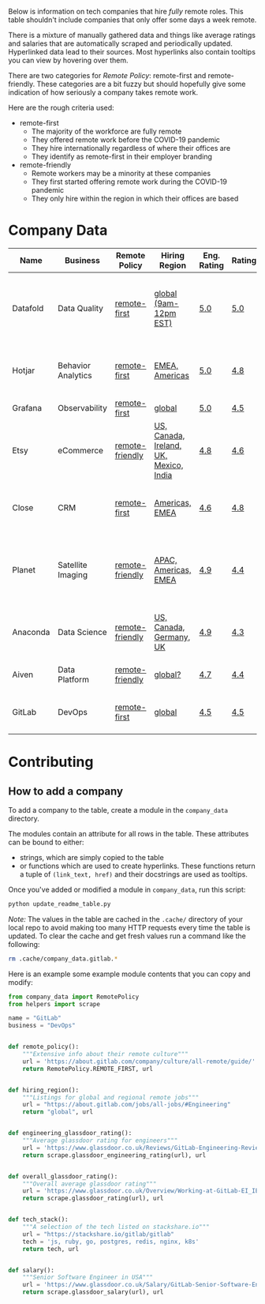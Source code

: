 Below is information on tech companies that hire _fully_ remote roles.
This table shouldn't include companies that only offer some days a week
remote.

There is a mixture of manually gathered data and things like average ratings
and salaries that are automatically scraped and periodically updated.
Hyperlinked data lead to their sources. Most hyperlinks also contain
tooltips you can view by hovering over them.

There are two categories for _Remote Policy_: remote-first and remote-friendly.
These categories are a bit fuzzy but should hopefully give some indication
of how seriously a company takes remote work.

Here are the rough criteria used:

* remote-first
    * The majority of the workforce are fully remote
    * They offered remote work before the COVID-19 pandemic
    * They hire internationally regardless of where their offices are
    * They identify as remote-first in their employer branding
* remote-friendly
    * Remote workers may be a minority at these companies
    * They first started offering remote work during the COVID-19 pandemic
    * They only hire within the region in which their offices are based

<!--- START TABLE --->

# Company Data
|  Name  |     Business     |                                                                                             Remote Policy                                                                                             |                                                                      Hiring Region                                                                      |                                                                                                                 Eng. Rating                                                                                                                 |                                                           Rating                                                            |                                                                                                 Tech                                                                                                 |                                                                                    Eng. Pay                                                                                     |
|--------|------------------|-------------------------------------------------------------------------------------------------------------------------------------------------------------------------------------------------------|---------------------------------------------------------------------------------------------------------------------------------------------------------|---------------------------------------------------------------------------------------------------------------------------------------------------------------------------------------------------------------------------------------------|-----------------------------------------------------------------------------------------------------------------------------|------------------------------------------------------------------------------------------------------------------------------------------------------------------------------------------------------|---------------------------------------------------------------------------------------------------------------------------------------------------------------------------------|
|Datafold|Data Quality      |[remote-first](https://www.datafold.com/careers "Their career page, which says that the're remote-first")                                                                                              |[global (9am-12pm EST)](https://www.datafold.com/careers "Listings for global remote jobs with American core hours")                                     |[5.0](https://www.glassdoor.co.uk/Reviews/Datafold-Engineering-Reviews-EI_IE3990562.0,8_DEPT1007.htm?filter.iso3Language=eng "Average glassdoor rating for engineers")                                                                       |[5.0](https://www.glassdoor.co.uk/Overview/Working-at-Datafold-EI_IE3990562.11,19.htm "Overall average glassdoor rating")    |[python, fastapi, postgres, neo4j, typescript, react, graphql](https://www.datafold.com/careers?ashby_jid=de4a3572-bde6-4c75-920e-02f769f70281 "Tech mentioned in Backend Software Engineer job spec")|[unknown](https://www.levels.fyi/companies/datafold/salaries/software-engineer "Not enough data at present")                                                                     |
|Hotjar  |Behavior Analytics|[remote-first](https://www.hotjar.com/blog/tips-on-remote-working/ "Blog post about remote work")                                                                                                      |[EMEA, Americas](https://boards.eu.greenhouse.io/hotjar "Listings for regional remote jobs")                                                             |[5.0](https://www.glassdoor.co.uk/Reviews/Hotjar-Engineering-Reviews-EI_IE1494810.0,6_DEPT1007.htm?filter.iso3Language=eng&filter.employmentStatus=REGULAR&filter.employmentStatus=PART_TIME "Average glassdoor rating for engineers")       |[4.8](https://www.glassdoor.co.uk/Overview/Working-at-Hotjar-EI_IE1494810.11,17.htm "Overall average glassdoor rating")      |[python, flask, elasticsearch, postgresql, kubernetes, kafka, aws](https://boards.eu.greenhouse.io/hotjar/jobs/4068204101 "Tech mentioned on a Senior Software Engineer job spec")                    |[€80,000 - €105,000](https://www.levels.fyi/companies/grafana/salaries/software-engineer "Salary range mentioned on a Senior Software Engineer job spec (Remote: EMEA)")         |
|Grafana |Observability     |[remote-first](https://grafana.com/blog/2022/01/28/inside-grafana-labs-learn-about-our-remote-first-culture-and-meet-our-teams-at-our-virtual-open-house/ "Blog post about their remote-first culture")|[global](https://grafana.com/about/careers/open-positions/ "Listings for global and regional remote jobs")                                               |[5.0](https://www.glassdoor.co.uk/Reviews/Grafana-Labs-Engineering-Reviews-EI_IE2300269.0,12_DEPT1007.htm?filter.iso3Language=eng&filter.employmentStatus=REGULAR&filter.employmentStatus=PART_TIME "Average glassdoor rating for engineers")|[4.5](https://www.glassdoor.co.uk/Overview/Working-at-Grafana-Labs-EI_IE2300269.11,23.htm "Overall average glassdoor rating")|[go, typescript](https://github.com/orgs/grafana/repositories "Main languages from their open source repos")                                                                                          |[$150K](https://www.levels.fyi/companies/grafana/salaries/software-engineer "Senior Software Engineer")                                                                          |
|Etsy    |eCommerce         |[remote-friendly](https://careers.etsy.com/global/en/how-and-where-we-work "One of their career pages which lists several fully-remote regions")                                                       |[US, Canada, Ireland, UK, Mexico, India](https://careers.etsy.com/global/en/how-and-where-we-work "Remote locations listed on one of their career pages")|[4.8](https://www.glassdoor.co.uk/Reviews/Etsy-Engineering-Reviews-EI_IE42751.0,4_DEPT1007.htm?filter.iso3Language=eng&filter.employmentStatus=REGULAR&filter.employmentStatus=PART_TIME "Average glassdoor rating for engineers")           |[4.6](https://www.glassdoor.co.uk/Overview/Working-at-Etsy-EI_IE42751.11,15.htm "Overall average glassdoor rating")          |[javascript, python, react, aws, jenkins](https://stackshare.io/etsy/etsy "A selection of tech from stackshare.io")                                                                                   |[$102,923 - $202,361](https://www.glassdoor.com/Salary/Etsy-Senior-Software-Engineer-Salaries-E42751_D_KO5,29.htm "Senior Software Engineer")                                    |
|Close   |CRM               |[remote-first](https://blog.close.com/remote-team-culture/ "BLog post about their remote culture")                                                                                                     |[Americas, EMEA](https://www.close.com/careers "https://www.close.com/careers")                                                                          |[4.6](https://www.glassdoor.co.uk/Reviews/Close-Engineering-Reviews-EI_IE1155591.0,5_DEPT1007.htm?filter.iso3Language=eng&filter.employmentStatus=REGULAR&filter.employmentStatus=PART_TIME "Average glassdoor rating for engineers")        |[4.8](https://www.glassdoor.co.uk/Overview/Working-at-Close-EI_IE1155591.11,16.htm "Overall average glassdoor rating")       |[python, flask, js, react, lua, postgres, redis, aws, k8s](https://stackshare.io/close-crm/close "A selection of tech from stackshare.io")                                                            |[$176,170](https://www.glassdoor.com/Salary/Close-Senior-Software-Engineer-Salaries-E1155591_D_KO6,30.htm "Senior Software Engineer based in USA")                               |
|Planet  |Satellite Imaging |[remote-friendly](https://www.planet.com/pulse/making-space-for-everyone-how-planet-is-building-a-global-workforce/ "Article about their remote hiring")                                               |[APAC, Americas, EMEA](https://www.planet.com/company/careers/ "Listings for regional remote jobs")                                                      |[4.9](https://www.glassdoor.co.uk/Reviews/Planet-Engineering-Reviews-EI_IE827495.0,6_DEPT1007.htm?filter.iso3Language=eng&filter.employmentStatus=REGULAR&filter.employmentStatus=PART_TIME "Average glassdoor rating for engineers")        |[4.4](https://www.glassdoor.co.uk/Overview/Working-at-Planet-EI_IE827495.11,17.htm "Overall average glassdoor rating")       |[js, python, go, c++, c, postgres, mysql, nginx,  ansible, terraform, k8s](https://himalayas.app/companies/planet/tech-stack "A selection of the tech listed on himalayas.app")                       |[$160K](https://www.levels.fyi/companies/planet/salaries/software-engineer "L4 Software Engineer in USA")                                                                        |
|Anaconda|Data Science      |[remote-friendly](https://www.anaconda.com/careers "Their career page, which lists remote jobs")                                                                                                       |[US, Canada, Germany, UK](https://www.anaconda.com/careers#jobs "Listings for regional remote jobs")                                                     |[4.9](https://www.glassdoor.co.uk/Reviews/Anaconda-Engineering-Reviews-EI_IE983617.0,8_DEPT1007.htm?filter.iso3Language=eng&filter.employmentStatus=REGULAR&filter.employmentStatus=PART_TIME "Average glassdoor rating for engineers")      |[4.3](https://www.glassdoor.co.uk/Overview/Working-at-Anaconda-EI_IE983617.11,19.htm "Overall average glassdoor rating")     |[python, javascript, mongodb, docker, k8s, fastapi](https://boards.greenhouse.io/anaconda/jobs/4260312 "Tech taken from Senior Full Stack Software Engineer job spec")                                |[$167K](https://www.levels.fyi/companies/anaconda/salaries/software-engineer "Median Software Engineer salary")                                                                  |
|Aiven   |Data Platform     |[remote-friendly](https://aiven.io/careers "Their career page, which mentions working from anywhere")                                                                                                  |[global?](https://aiven.io/careers/job "Listings for (possibly) global and regional remote jobs")                                                        |[4.7](https://www.glassdoor.co.uk/Reviews/Aiven-Engineering-Reviews-EI_IE2610934.0,5_DEPT1007.htm?filter.iso3Language=eng&filter.employmentStatus=REGULAR&filter.employmentStatus=PART_TIME "Average glassdoor rating for engineers")        |[4.4](https://www.glassdoor.co.uk/Overview/Working-at-Aiven-EI_IE2610934.11,16.htm "Overall average glassdoor rating")       |[python, go, java](https://github.com/orgs/aiven/repositories "Main languages from their open source repos")                                                                                          |[£93,590 - £101,139](https://www.glassdoor.co.uk/Salary/Aiven-Senior-Software-Engineer-Salaries-E2610934_D_KO6,30.htm "Senior Software Engineer based in UK")                    |
|GitLab  |DevOps            |[remote-first](https://about.gitlab.com/company/culture/all-remote/guide/ "Extensive info about their remote culture")                                                                                 |[global](https://about.gitlab.com/jobs/all-jobs/#Engineering "Listings for global and regional remote jobs")                                             |[4.5](https://www.glassdoor.co.uk/Reviews/GitLab-Engineering-Reviews-EI_IE1296544.0,6_DEPT1007.htm "Average glassdoor rating for engineers")                                                                                                 |[4.5](https://www.glassdoor.co.uk/Overview/Working-at-GitLab-EI_IE1296544.11,17.htm "Overall average glassdoor rating")      |[js, ruby, go, postgres, redis, nginx, k8s](https://stackshare.io/gitlab/gitlab "A selection of the tech listed on stackshare.io")                                                                    |[$118,684 - $157,000](https://www.glassdoor.co.uk/Salary/GitLab-Senior-Software-Engineer-US-Salaries-EJI_IE1296544.0,6_KO7,31_IL.32,34_IN1.htm "Senior Software Engineer in USA")|


<!--- END TABLE --->

# Contributing
## How to add a company
To add a company to the table, create a module in the `company_data` directory.

The modules contain an attribute for all rows in the table. These attributes can be
bound to either:
- strings, which are simply copied to the table
- or functions which are used to create hyperlinks.
  These functions return a tuple of `(link_text, href)`
  and their docstrings are used as tooltips.

Once you've added or modified a module in `company_data`, run this script:
```sh
python update_readme_table.py
```

*Note:* The values in the table are cached in the `.cache/` directory of
your local repo to avoid making too many HTTP requests every time the table is updated.
To clear the cache and get fresh values run a command like the following:
```sh
rm .cache/company_data.gitlab.*
```

Here is an example some example module contents that you can copy
and modify:

```python
from company_data import RemotePolicy
from helpers import scrape

name = "GitLab"
business = "DevOps"


def remote_policy():
    """Extensive info about their remote culture"""
    url = 'https://about.gitlab.com/company/culture/all-remote/guide/'
    return RemotePolicy.REMOTE_FIRST, url


def hiring_region():
    """Listings for global and regional remote jobs"""
    url = "https://about.gitlab.com/jobs/all-jobs/#Engineering"
    return "global", url


def engineering_glassdoor_rating():
    """Average glassdoor rating for engineers"""
    url = 'https://www.glassdoor.co.uk/Reviews/GitLab-Engineering-Reviews-EI_IE1296544.0,6_DEPT1007.htm'
    return scrape.glassdoor_engineering_rating(url), url


def overall_glassdoor_rating():
    """Overall average glassdoor rating"""
    url = 'https://www.glassdoor.co.uk/Overview/Working-at-GitLab-EI_IE1296544.11,17.htm'
    return scrape.glassdoor_rating(url), url


def tech_stack():
    """A selection of the tech listed on stackshare.io"""
    url = "https://stackshare.io/gitlab/gitlab"
    tech = 'js, ruby, go, postgres, redis, nginx, k8s'
    return tech, url


def salary():
    """Senior Software Engineer in USA"""
    url = 'https://www.glassdoor.co.uk/Salary/GitLab-Senior-Software-Engineer-US-Salaries-EJI_IE1296544.0,6_KO7,31_IL.32,34_IN1.htm'
    return scrape.glassdoor_salary(url), url
```
